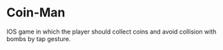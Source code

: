 # Coin-Man
IOS game in which the player should collect coins and avoid collision with bombs by tap gesture.
